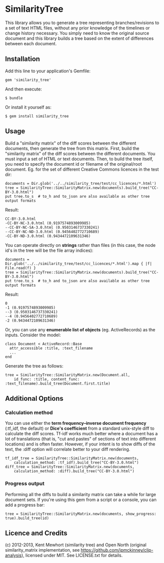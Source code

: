 # SimilarityTree

This library allows you to generate a tree representing branches/revisions to a set of text HTML files, without any
prior knowledge of the timelines or change history necessary. You simply need to know the original source document and
this library builds a tree based on the extent of differences between each document.

## Installation

Add this line to your application's Gemfile:

    gem 'similarity_tree'

And then execute:

    $ bundle

Or install it yourself as:

    $ gem install similarity_tree

## Usage

Build a "similarity matrix" of the diff scores between the different documents, then generate the tree from this matrix.
First, build the "similarity matrix" of the diff scores between the different documents. You must input a set of HTML or
text documents.  Then, to build the tree itself, you need to specify the document id or filename of the original/root
document. Eg. for the set of different Creative Commons licences in the test dir:

    documents = Dir.glob('../../similarity_tree/test/cc_licences/*.html')
    tree = SimilarityTree::SimilarityMatrix.new(documents).build_tree("CC-BY-3.0.html")
    put tree.to_s  # to_h and to_json are also available as other tree output formats

Result:

    CC-BY-3.0.html
    -CC-BY-NC-3.0.html (0.9197574893009985)
    --CC-BY-NC-SA-3.0.html (0.9503146737330241)
    --CC-BY-NC-ND-3.0.html (0.9456402772710689)
    -CC-BY-ND-3.0.html (0.9434472109631346)

You can operate directly on **strings** rather than files (in this case, the node id's in the tree will be the file array indices):

    documents = Dir.glob('../../similarity_tree/test/cc_licences/*.html').map { |f| File.read(f) }
    tree = SimilarityTree::SimilarityMatrix.new(documents).build_tree("CC-BY-3.0.html")
    put tree.to_s  # to_h and to_json are also available as other tree output formats

Result:

    0
    -1 (0.9197574893009985)
    --3 (0.9503146737330241)
    --4 (0.9456402772710689)
    -2 (0.9434472109631346)

Or, you can use any **enumerable list of objects** (eg. ActiveRecords) as the inputs. Consider the model:

    class Document < ActiveRecord::Base
      attr_accessible :title, :text_filename
      ...
    end

Generate the tree as follows:

    tree = SimilarityTree::SimilarityMatrix.new(Document.all,
        id_func: :title, content_func: :text_filename).build_tree(Document.first.title)

## Additional Options

### Calculation method

You can use either the **term frequency–inverse document frequency** (:tf_idf, the default) or **Dice's coefficient** from a
standard unix-style diff to calculate the diff scores. Tf-idf works much better where a document has a lot of translations
(that is, "cut and pastes" of sections of text into different locations) and is often faster.  However, if your intent
is to show diffs of the text, the :diff option will correlate better to your diff rendering.

    tf_idf_tree = SimilarityTree::SimilarityMatrix.new(documents,
        calculation_method: :tf_idf).build_tree("CC-BY-3.0.html")
    diff_tree = SimilarityTree::SimilarityMatrix.new(documents,
        calculation_method: :diff).build_tree("CC-BY-3.0.html")

### Progress output

Performing all the diffs to build a similarity matrix can take a while for large document sets. If you're using this
gem from a script or a console, you can add a progress bar:

    tree = SimilarityTree::SimilarityMatrix.new(documents, show_progress: true).build_tree(id)

## Licence and Credits

(c) 2012-2013, Kent Mewhort (similarity tree) and Open North (original similarity_matrix implementation, see https://github.com/jpmckinney/clip-analysis),
licensed under MIT. See LICENSE.txt for details.